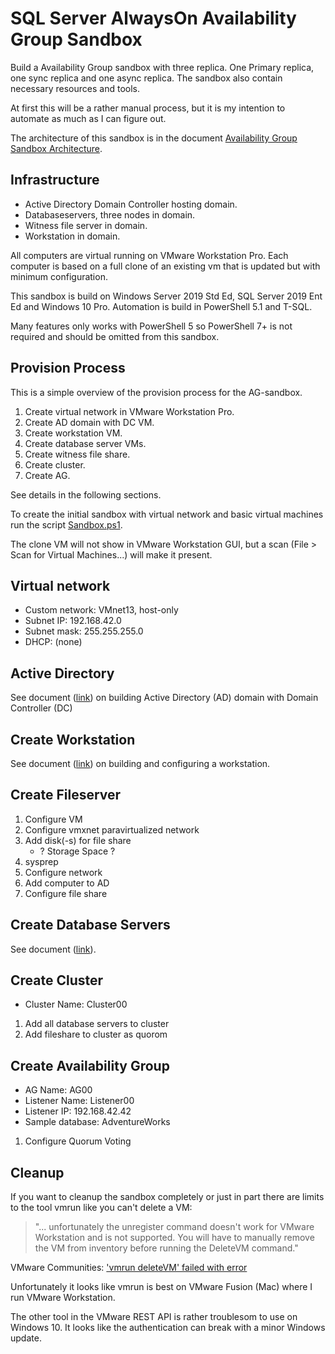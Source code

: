 
# SQL Server AlwaysOn Availability Group Sandbox

Build a Availability Group sandbox with three replica. One Primary replica, one sync replica and one async replica. The sandbox also contain necessary resources and tools.

At first this will be a rather manual process, but it is my intention to automate as much as I can figure out.

The architecture of this sandbox is in the document [Availability Group Sandbox Architecture](Architecture.md).

## Infrastructure

* Active Directory Domain Controller hosting domain.
* Databaseservers, three nodes in domain.
* Witness file server in domain.
* Workstation in domain.

All computers are virtual running on VMware Workstation Pro. Each computer is based on a full clone of an existing vm that is updated but with minimum configuration.

This sandbox is build on Windows Server 2019 Std Ed, SQL Server 2019 Ent Ed and Windows 10 Pro. Automation is build in PowerShell 5.1 and T-SQL.

Many features only works with PowerShell 5 so PowerShell 7+ is not required and should be omitted from this sandbox.

## Provision Process

This is a simple overview of the provision process for the AG-sandbox.

1) Create virtual network in VMware Workstation Pro.
1) Create AD domain with DC VM.
1) Create workstation VM.
1) Create database server VMs.
1) Create witness file share.
1) Create cluster.
1) Create AG.

See details in the following sections.

To create the initial sandbox with virtual network and basic virtual machines run the script [Sandbox.ps1](Sandbox.ps1).

The clone VM will not show in VMware Workstation GUI, but a scan (File > Scan for Virtual Machines...) will make it present.

## Virtual network

* Custom network: VMnet13, host-only
* Subnet IP: 192.168.42.0
* Subnet mask: 255.255.255.0
* DHCP: (none)

## Active Directory

See document ([link](ActiveDirectory.md)) on building Active Directory (AD) domain with Domain Controller (DC)

## Create Workstation

See document ([link](Workstation.md)) on building and configuring a workstation.

## Create Fileserver

1) Configure VM
1) Configure vmxnet paravirtualized network
1) Add disk(-s) for file share
    * ? Storage Space ?
1) sysprep
1) Configure network
1) Add computer to AD
1) Configure file share

## Create Database Servers

See document ([link](DatabaseServers.md)).

## Create Cluster

* Cluster Name: Cluster00

1) Add all database servers to cluster
1) Add fileshare to cluster as quorom

## Create Availability Group

* AG Name: AG00
* Listener Name: Listener00
* Listener IP: 192.168.42.42
* Sample database: AdventureWorks

1) Configure Quorum Voting

## Cleanup

If you want to cleanup the sandbox completely or just in part there are limits to the tool vmrun like you can't delete a VM:

> "... unfortunately the unregister command doesn't work for VMware Workstation and is not supported. You will have to manually remove the VM from inventory before running the DeleteVM command."

VMware Communities: ['vmrun deleteVM' failed with error](https://communities.vmware.com/thread/560093)

Unfortunately it looks like vmrun is best on VMware Fusion (Mac) where I run VMware Workstation.

The other tool in the VMware REST API is rather troublesom to use on Windows 10. It looks like the authentication can break with a minor Windows update.
